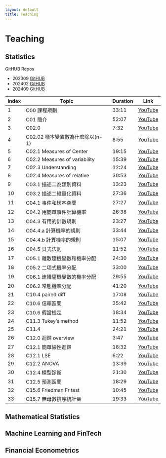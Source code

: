 ```yaml
--- 
layout: default 
title: Teaching
--- 
```


# Teaching


## Statistics


GitHUB Repos
- 202309 [GitHUB](https://github.com/HWTeng-Teaching/202309-Statistics.git)
- 202402 [GitHUB](https://github.com/HWTeng-Teaching/202402-Statistics.git)
- 202409 [GitHUB](https://github.com/HWTeng-Teaching/202409-Stat.git)

| Index | Topic                              | Duration | Link                                       |
|-------|------------------------------------|----------|--------------------------------------------|
| 1     | C00 課程規劃                        | 33:11    | [YouTube](https://youtu.be/8PhbR2ip4Lc)    |
| 2     | C01 簡介                            | 52:07    | [YouTube](https://youtu.be/yUfjxDJsd18)    |
| 3     | C02.0                              | 7:32     | [YouTube](https://youtu.be/D5gSNJk3KqE)    |
| 4     | C02.02 樣本變異數為什麼除以(n-1)    | 8:55     | [YouTube](https://youtu.be/8K5U67KzN10)    |
| 5     | C02.1 Measures of Center           | 19:15    | [YouTube](https://youtu.be/WWqKNd0VBx8)    |
| 6     | C02.2 Measures of variability      | 15:39    | [YouTube](https://youtu.be/QPk_aY3vfgY)    |
| 7     | C02.3 Understanding                | 12:24    | [YouTube](https://youtu.be/F2YCE4n6Gvc)    |
| 8     | C02.4 Measures of relative         | 30:53    | [YouTube](https://youtu.be/mB_AbEkKGGI)    |
| 9     | C03.1 描述二為類別資料               | 13:23    | [YouTube](https://youtu.be/PLhZuyuDEjk)    |
| 10    | C03.2 描述二維量化資料               | 27:36    | [YouTube](https://youtu.be/UKxVRvdfM-w)    |
| 11    | C04.1 事件和樣本空間                 | 27:27    | [YouTube](https://youtu.be/FGwmu3UHnSc)    |
| 12    | C04.2 用簡單事件計算機率             | 26:38    | [YouTube](https://youtu.be/kSMEl15OIas)    |
| 13    | C04.3 有用的計數規則                 | 23:27    | [YouTube](https://youtu.be/cR0HJYt9u6g)    |
| 14    | C04.4.a 計算機率的規則               | 33:44    | [YouTube](https://youtu.be/8fjU4O40UnI)    |
| 15    | C04.4.b 計算機率的規則               | 15:07    | [YouTube](https://youtu.be/DcZF4ZMY_sI)    |
| 16    | C04.5 貝式法則                       | 11:52    | [YouTube](https://youtu.be/SGea_sHv82E)    |
| 17    | C05.1 離散隨機變數和機率分配         | 24:30    | [YouTube](https://youtu.be/raF6nfJ0j3A)    |
| 18    | C05.2 二項式機率分配                 | 33:00    | [YouTube](https://youtu.be/K8W7U7ZyG3s)    |
| 19    | C06.1 連續隨機變數的機率分配         | 29:55    | [YouTube](https://youtu.be/oVI-QCSdOSE)    |
| 20    | C06.2 常態機率分配                   | 41:20    | [YouTube](https://youtu.be/oVI-QCSdOSE)    |
| 21    | C10.4 paired diff                  | 17:08    | [YouTube](https://youtu.be/kq0xvN0jbRc)    |
| 22    | C10.6 信賴區間                       | 35:42    | [YouTube](https://youtu.be/_PXumpBJqKs)    |
| 23    | C10.6 假設檢定                       | 18:34    | [YouTube](https://youtu.be/gG7E3cv7IsU)    |
| 24    | C11.3 Tukey’s method               | 11:52    | [YouTube](https://youtu.be/R1L6cUBTNX8)    |
| 25    | C11.4                             | 24:21    | [YouTube](https://youtu.be/qSdQea-5urw)    |
| 26    | C12.0 迴歸 overview                 | 3:47     | [YouTube](https://youtu.be/bStcM4D_I9k)    |
| 27    | C12.1 簡單線性迴歸                   | 18:32    | [YouTube](https://youtu.be/YcBncZxWmgk)    |
| 28    | C12.1 LSE                          | 6:22     | [YouTube](https://youtu.be/CCswGP_AN20)    |
| 29    | C12.2 ANOVA                        | 13:39    | [YouTube](https://youtu.be/SWNxCDqyKGE)    |
| 30    | C12.4 模型診斷                       | 21:30    | [YouTube](https://youtu.be/AOdqN03sHVQ)    |
| 31    | C12.5 預測區間                       | 18:29    | [YouTube](https://youtu.be/onFoHVDoWhA)    |
| 32    | C15.6 Friedman Fr test             | 10:45    | [YouTube](https://youtu.be/AOdqN03sHVQ)    |
| 33    | C15.7 無母數排序統計量               | 19:33    | [YouTube](https://youtu.be/1uRgV5Ace1M)    |







## Mathematical Statistics

## Machine Learning and FinTech

## Financial Econometrics


